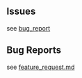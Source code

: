 ## Issues

see [bug_report](https://github.com/hotosm/export-tool-api/blob/develop/.github/ISSUE_TEMPLATE/bug_report.mdhttps://github.com/hotosm/export-tool-api/blob/develop/.github/ISSUE_TEMPLATE/bug_report.md)

## Bug Reports

see [feature_request.md](https://github.com/hotosm/export-tool-api/blob/develop/.github/ISSUE_TEMPLATE/feature_request.md)
